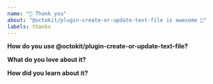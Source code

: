 ```yaml
---
name: "💝 Thank you"
about: "@octokit/plugin-create-or-update-text-file is awesome 🙌"
labels: thanks
---
```


<!-- Please replace all placeholders such as this below -->

**How do you use @octokit/plugin-create-or-update-text-file?**

<!-- Please share how you use @octokit/plugin-create-or-update-text-file. What are your use cases? -->

**What do you love about it?**

<!-- Thanks for the kind words 🤗 -->

**How did you learn about it?**

<!-- Just curious -->
